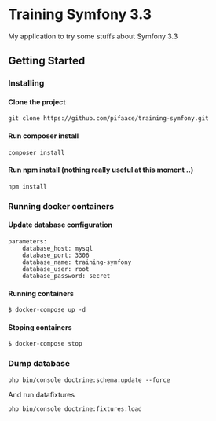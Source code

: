 # Training Symfony 3.3

My application to try some stuffs about Symfony 3.3

## Getting Started

### Installing

#### Clone the project
```
git clone https://github.com/pifaace/training-symfony.git
```

#### Run composer install
```
composer install
```

#### Run npm install (nothing really useful at this moment ..)
```
npm install
```

### Running docker containers

#### Update database configuration
```
parameters:
    database_host: mysql
    database_port: 3306
    database_name: training-symfony
    database_user: root
    database_password: secret
```

#### Running containers
```
$ docker-compose up -d
```

#### Stoping containers
```
$ docker-compose stop
```

### Dump database

```
php bin/console doctrine:schema:update --force
```

And run datafixtures

```
php bin/console doctrine:fixtures:load
```
